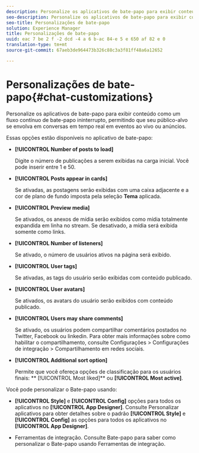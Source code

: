 ```yaml
---
description: Personalize os aplicativos de bate-papo para exibir conteúdo como um fluxo contínuo de bate-papo ininterrupto, permitindo que seu público-alvo se envolva em conversas em tempo real em eventos ao vivo ou anúncios.
seo-description: Personalize os aplicativos de bate-papo para exibir conteúdo como um fluxo contínuo de bate-papo ininterrupto, permitindo que seu público-alvo se envolva em conversas em tempo real em eventos ao vivo ou anúncios.
seo-title: Personalizações de bate-papo
solution: Experience Manager
title: Personalizações de bate-papo
uuid: eac 7 be 2 f -2 dcd -4 a 6 b-ac 84-e 5 e 650 af 82 e 0
translation-type: tm+mt
source-git-commit: 67aeb3de964473b326c88c3a3f81ff48a6a12652

---
```



# Personalizações de bate-papo{#chat-customizations}

Personalize os aplicativos de bate-papo para exibir conteúdo como um fluxo contínuo de bate-papo ininterrupto, permitindo que seu público-alvo se envolva em conversas em tempo real em eventos ao vivo ou anúncios.



Essas opções estão disponíveis no aplicativo de bate-papo:

* **[!UICONTROL Number of posts to load]**

   Digite o número de publicações a serem exibidas na carga inicial. Você pode inserir entre 1 e 50.

* **[!UICONTROL Posts appear in cards]**

   Se ativadas, as postagens serão exibidas com uma caixa adjacente e a cor de plano de fundo imposta pela seleção **Tema** aplicada.

* **[!UICONTROL Preview media]**

   Se ativados, os anexos de mídia serão exibidos como mídia totalmente expandida em linha no stream. Se desativado, a mídia será exibida somente como links.

* **[!UICONTROL Number of listeners]**

   Se ativado, o número de usuários ativos na página será exibido.

* **[!UICONTROL User tags]**

   Se ativadas, as tags do usuário serão exibidas com conteúdo publicado.

* **[!UICONTROL User avatars]**

   Se ativados, os avatars do usuário serão exibidos com conteúdo publicado.

* **[!UICONTROL Users may share comments]**

   Se ativado, os usuários podem compartilhar comentários postados no Twitter, Facebook ou linkedin. Para obter mais informações sobre como habilitar o compartilhamento, consulte Configurações &gt; Configurações de integração &gt; Compartilhamento em redes sociais.

* **[!UICONTROL Additional sort option]**

   Permite que você ofereça opções de classificação para os usuários finais: ** [!UICONTROL Most liked]** ou **[!UICONTROL Most active]**.

Você pode personalizar o Bate-papo usando:

* **[!UICONTROL Style]** e **[!UICONTROL Config]** opções para todos os aplicativos no **[!UICONTROL App Designer]**. Consulte Personalizar aplicativos para obter detalhes sobre o padrão **[!UICONTROL Style]** e **[!UICONTROL Config]** as opções para todos os aplicativos no **[!UICONTROL App Designer]**.

* Ferramentas de integração. Consulte Bate-papo para saber como personalizar o Bate-papo usando Ferramentas de integração.

